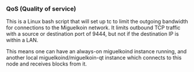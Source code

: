 ### QoS (Quality of service) ###

This is a Linux bash script that will set up tc to limit the outgoing bandwidth for connections to the Miguelkoin network. It limits outbound TCP traffic with a source or destination port of 9444, but not if the destination IP is within a LAN.

This means one can have an always-on miguelkoind instance running, and another local miguelkoind/miguelkoin-qt instance which connects to this node and receives blocks from it.

